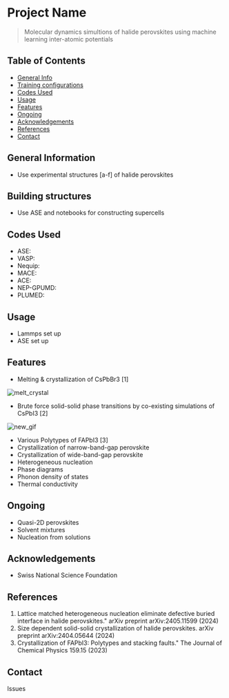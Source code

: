 # Project Name
> Molecular dynamics simultions of halide perovskites using machine learning inter-atomic potentials

## Table of Contents
* [General Info](#general-information)
* [Training configurations](#training-configrations)
* [Codes Used](#codes-used)
* [Usage](#usage)
* [Features](#features)
* [Ongoing](#ongoing)
* [Acknowledgements](#acknowledgements)
* [References](#references)
* [Contact](#contact)



## General Information
- Use experimental structures [a-f] of halide perovskites 


## Building structures
- Use ASE and notebooks for constructing supercells 

## Codes Used
* ASE:
* VASP:
* Nequip:
* MACE:
* ACE:
* NEP-GPUMD: 
* PLUMED:
  
## Usage
- Lammps set up
- ASE set up

## Features
- Melting & crystallization of CsPbBr3 [1]

![melt_crystal](https://github.com/ahlawat-paramvir/MLIP-Perovskites/assets/10708344/803ad827-2fea-4ed7-8696-f46d1f5ee1fe)

  
- Brute force solid-solid phase transitions by co-existing simulations of CsPbI3 [2]
  
![new_gif](https://github.com/ahlawat-paramvir/MLIP-Perovskites/assets/10708344/1f028241-0ac0-4797-ba8a-91ec38bfbfea)

  
- Various Polytypes of FAPbI3 [3]
- Crystallization of narrow-band-gap perovskite 
- Crystallization of wide-band-gap perovskite
- Heterogeneous nucleation
- Phase diagrams
- Phonon density of states
- Thermal conductivity 

## Ongoing 
- Quasi-2D perovskites
- Solvent mixtures
- Nucleation from solutions

## Acknowledgements
- Swiss National Science Foundation

## References
1. Lattice matched heterogeneous nucleation eliminate defective buried interface in halide perovskites." arXiv preprint arXiv:2405.11599 (2024)
2. Size dependent solid-solid crystallization of halide perovskites. arXiv preprint arXiv:2404.05644 (2024)
3. Crystallization of FAPbI3: Polytypes and stacking faults." The Journal of Chemical Physics 159.15 (2023)


## Contact
Issues 

